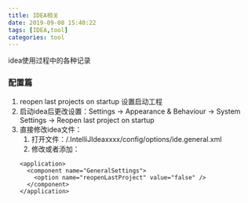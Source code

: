 ```yaml
---
title: IDEA相关
date: 2019-09-08 15:40:22
tags: [IDEA,tool]
categories: tool
---
```


idea使用过程中的各种记录
<!-- more -->

### 配置篇
1. reopen last projects on startup 设置启动工程
  1. 启动idea后更改设置：Settings -> Appearance & Behaviour -> System Settings -> Reopen last project on startup
  2. 直接修改idea文件：  
      1. 打开文件：/.IntelliJIdeaxxxx/config/options/ide.general.xml
      2. 修改或者添加：
      ```
      <application>
        <component name="GeneralSettings">
          <option name="reopenLastProject" value="false" />
        </component>
      </application>
      ```
